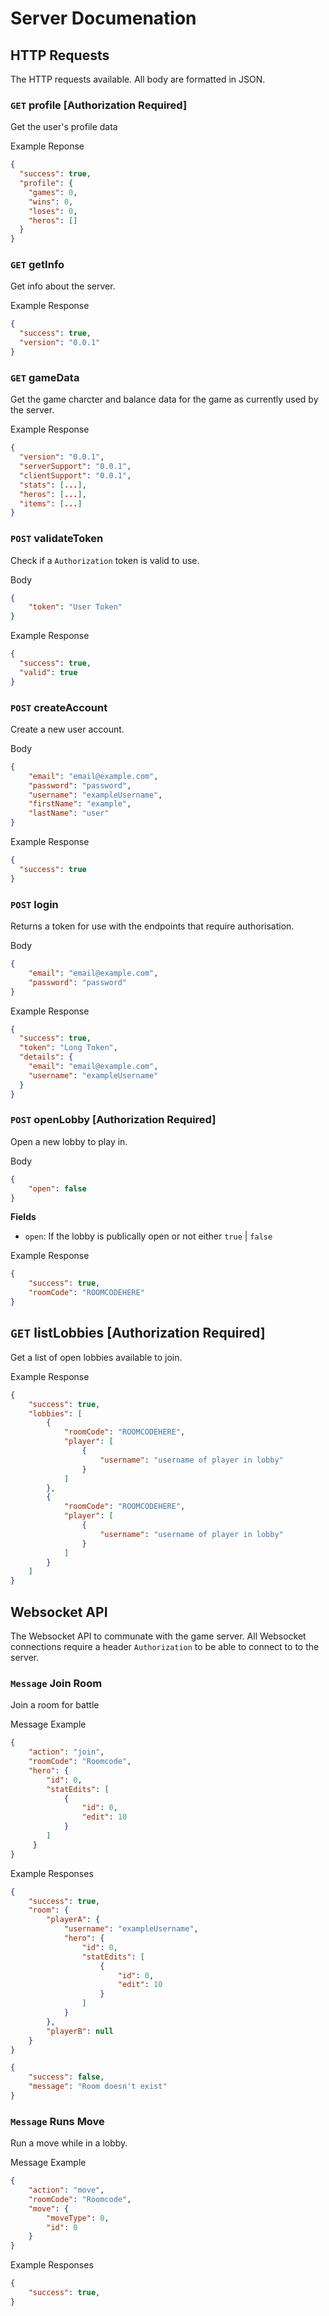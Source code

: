 # Server Documenation

## HTTP Requests
The HTTP requests available. All body are formatted in JSON.

### `GET` profile [Authorization Required]
Get the user's profile data

Example Reponse
```json
{
  "success": true,
  "profile": {
    "games": 0,
    "wins": 0,
    "loses": 0,
    "heros": []
  }
}
```

### `GET` getInfo
Get info about the server.

Example Response
```json
{
  "success": true,
  "version": "0.0.1"
}
```

### `GET` gameData
Get the game charcter and balance data for the game as currently used by the server.

Example Response
```json
{
  "version": "0.0.1",
  "serverSupport": "0.0.1",
  "clientSupport": "0.0.1",
  "stats": [...],
  "heros": [...],
  "items": [...]
}
```

### `POST` validateToken
Check if a `Authorization` token is valid to use.

Body
```json
{
	"token": "User Token"
}
```

Example Response
```json
{
  "success": true,
  "valid": true
}
```

### `POST` createAccount
Create a new user account.

Body
```json
{
	"email": "email@example.com",
	"password": "password",
	"username": "exampleUsername",
	"firstName": "example",
	"lastName": "user"
}
```

Example Response
```json
{
  "success": true
}
```

### `POST` login
Returns a token for use with the endpoints that require authorisation.

Body
```json
{
	"email": "email@example.com",
	"password": "password"
}
```

Example Response
```json
{
  "success": true,
  "token": "Long Token",
  "details": {
    "email": "email@example.com",
    "username": "exampleUsername"
  }
}
```

### `POST` openLobby [Authorization Required]
Open a new lobby to play in.

Body
```json
{
    "open": false
}
```
**Fields**
- `open`: If the lobby is publically open or not either `true` | `false`

Example Response
```json
{
    "success": true,
    "roomCode": "ROOMCODEHERE"
}
```

## `GET` listLobbies [Authorization Required]
Get a list of open lobbies available to join.

Example Response
```json
{
    "success": true,
    "lobbies": [
        {
            "roomCode": "ROOMCODEHERE",
            "player": [
                {
                    "username": "username of player in lobby"
                }
            ]
        },
        {
            "roomCode": "ROOMCODEHERE",
            "player": [
                {
                    "username": "username of player in lobby"
                }
            ]
        }
    ]
}
```

## Websocket API

The Websocket API to communate with the game server. All Websocket connections require a header `Authorization` to be able to connect to to the server.

### `Message` Join Room
Join a room for battle

Message Example
```json
{
    "action": "join",
    "roomCode": "Roomcode",
    "hero": {
        "id": 0,
        "statEdits": [
            {
                "id": 0,
                "edit": 10
            }
        ]
     }
}
```

Example Responses
```json
{
    "success": true,
    "room": {
        "playerA": {
            "username": "exampleUsername",
            "hero": {
                "id": 0,
                "statEdits": [
                    {
                        "id": 0,
                        "edit": 10
                    }
                ]
            }
        },
        "playerB": null
    }
}
```

```json
{
    "success": false,
    "message": "Room doesn't exist"
}
```

### `Message` Runs Move
Run a move while in a lobby.

Message Example
```json
{
    "action": "move",
    "roomCode": "Roomcode",
    "move": {
        "moveType": 0,
        "id": 0
    }
}
```

Example Responses
```json
{
    "success": true,
}
```

